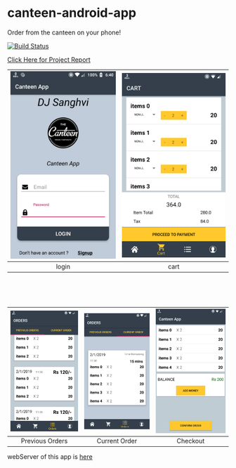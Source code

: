 # canteen-android-app
Order from the canteen on your phone!

[![Build Status](https://travis-ci.com/djunicode/canteen-android-app.svg?branch=master)](https://travis-ci.com/djunicode/canteen-android-app)

[Click Here for Project Report](https://docs.google.com/document/d/1Bdk8qDTGn0EEsopk45Rw6gt38ZpCP-jK8EuSLNCr2rs/edit?usp=sharing)


| ![login](ss/login.jpg) | ![cart](ss/cart.png) |
|   :------------------: | :------------------: |
|   login                |   cart               | 


<br>
<br>
<br>

| ![previous orders](ss/prev_orders.png) | ![current order](ss/cur_order.png) | ![checkout](ss/checkout.png) |
|   :------------------: | :------------------: |   :------------------:              |
|Previous Orders | Current Order | Checkout |
 

webServer of this app is [here](https://github.com/djunicode/canteen-automation-web) 
